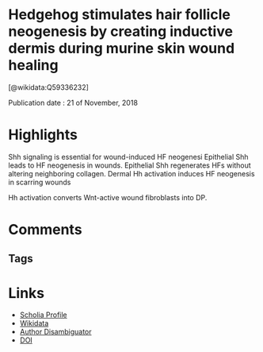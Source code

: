 
Hedgehog stimulates hair follicle neogenesis by creating inductive dermis during murine skin wound healing
==========================================================================================================
  
  [@wikidata:Q59336232]  
  
Publication date : 21 of November, 2018  

# Highlights
Shh signaling is essential for wound-induced HF neogenesi
Epithelial Shh leads to HF neogenesis in wounds.
Epithelial Shh regenerates HFs without altering neighboring
collagen.
Dermal Hh activation induces HF neogenesis in scarring
wounds

Hh activation converts Wnt-active wound fibroblasts into DP.
# Comments

## Tags

# Links
  
 * [Scholia Profile](https://scholia.toolforge.org/work/Q59336232)  
 * [Wikidata](https://www.wikidata.org/wiki/Q59336232)  
 * [Author Disambiguator](https://author-disambiguator.toolforge.org/work_item_oauth.php?id=Q59336232&batch_id=&match=1&author_list_id=&doit=Get+author+links+for+work)  
 * [DOI](https://doi.org/10.1038/S41467-018-07142-9)  
